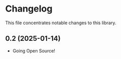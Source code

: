 # Changelog

This file concentrates notable changes to this library.

## 0.2 (2025-01-14)

- Going Open Source!